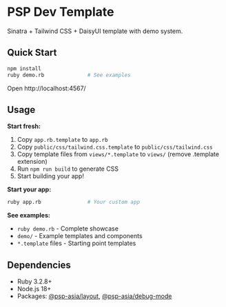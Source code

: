 # PSP Dev Template

Sinatra + Tailwind CSS + DaisyUI template with demo system.

## Quick Start

```bash
npm install
ruby demo.rb              # See examples
```

Open http://localhost:4567/

## Usage

**Start fresh:**
1. Copy `app.rb.template` to `app.rb`
2. Copy `public/css/tailwind.css.template` to `public/css/tailwind.css`
3. Copy template files from `views/*.template` to `views/` (remove .template extension)
4. Run `npm run build` to generate CSS
5. Start building your app!

**Start your app:**
```bash
ruby app.rb               # Your custom app
```

**See examples:**
- `ruby demo.rb` - Complete showcase
- `demo/` - Example templates and components
- `*.template` files - Starting point templates

## Dependencies
- Ruby 3.2.8+ 
- Node.js 18+
- Packages: [@psp-asia/layout](https://npmjs.com/package/@psp-asia/layout), [@psp-asia/debug-mode](https://npmjs.com/package/@psp-asia/debug-mode)
